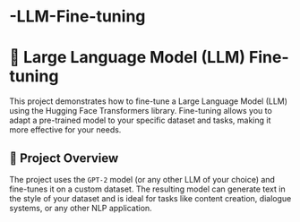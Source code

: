 # -LLM-Fine-tuning
# 🧠 Large Language Model (LLM) Fine-tuning

This project demonstrates how to fine-tune a Large Language Model (LLM) using the Hugging Face Transformers library. Fine-tuning allows you to adapt a pre-trained model to your specific dataset and tasks, making it more effective for your needs.

## 🚀 Project Overview

The project uses the `GPT-2` model (or any other LLM of your choice) and fine-tunes it on a custom dataset. The resulting model can generate text in the style of your dataset and is ideal for tasks like content creation, dialogue systems, or any other NLP application.



